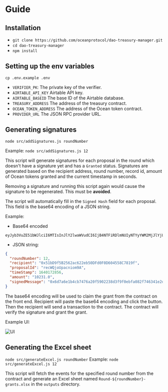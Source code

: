 # Guide

## Installation

- `git clone https://github.com/oceanprotocol/dao-treasury-manager.git`
- `cd dao-treasury-manager`
- `npm install`

## Setting up the env variables

`cp .env.example .env`

- `VERIFIER_PK`: The private key of the verifier.
- `AIRTABLE_API_KEY` Airtable API key.
- `AIRTABLE_BASEID` The base ID of the Airtable database.
- `TREASURY_ADDRESS` The address of the treasury contract.
- `OCEAN_TOKEN_ADDRESS` The address of the Ocean token contract.
- `PROVIDER_URL` The JSON RPC provider URL.

## Generating signatures

`node src/addSignatures.js roundNumber`

Example: `node src/addSignatures.js 12`

This script will generate signatures for each proposal in the round which doesn't have a signature yet and has a `Granted` status.
Signatures are generated based on the recipient address, round number, record id, amount of Ocean tokens granted and the current timestamp in seconds.

Removing a signature and running this script again would cause the signature to be regenerated. This must be **avoided**.

The script will automatically fill in the `Signed Hash` field for each proposal. This field is the base64 encoding of a JSON string.

Example:

- Base64 encoded

```
eyJyb3VuZE51bWJlciI6MTIsInJlY2lwaWVudCI6IjB4NTFiRDlmNUIyNTYyYWM2MjJlYjUwREZkMEYwRDYwNDU1OEM3ODE5ZiIsInByb2plY3ROYW1lIjoicmVjV1Fqb1VwYWNuaW9tOUEiLCJ0aW1lU3RhbXAiOjE2NDAxNzI4NTYsImFtb3VudCI6IjEwMjMxLjAiLCJzaWduZWRNZXNzYWdlIjoiMHg2ZDdhNmUxYjRjYjc0NzZhMjBmNTkwMjIzOGQzZjlmMGViZmEwODJmNzQ2MzQxZTJkODdjMTY1ZWQ0OGFkNjgwN2VkZWZjMjRkN2M5M2Q3YjEyYWNmNzRhNzViY2JlYmRmMDM1NGYxNTZkM2Q4ODEwM2E0OWQ0MTU3NDBjMDdhZjFiIn0=
```

- JSON string:

```json
{
  "roundNumber": 12,
  "recipient": "0x51bD9f5B2562ac622eb50DFd0F0D604558C7819f",
  "proposalId": "recWQjoUpacniom9A",
  "timeStamp": 1640172856,
  "amount": "10231.0",
  "signedMessage": "0x6d7a6e1b4cb7476a20f5902238d3f9f0ebfa082f746341e2d87c165ed48ad6807edefc24d7c93d7b12acf74a75bcbebdf0354f156d3d88103a49d415740c07af1b"
}
```

The base64 encoding will be used to claim the grant from the contract on the front end. Recipient will paste the base64 encoding and click the button. Then the recipient will send a transaction to the contract. The contract will verify the signature and grant the grant.

Example UI:

![UI](https://i.ibb.co/PttyJGG/Screenshot-from-2021-12-22-14-43-19.png)

## Generating the Excel sheet

`node src/generateExcel.js roundNumber`
Example: `node src/generateExcel.js 12`

This script will fetch the events for the specified round number from the contract and generate an Excel sheet named `Round-${roundNumber}-grants.xlsx` in the `outputs` directory.
